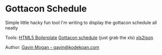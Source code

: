 Gottacon Schedule
=================

Simple little hacky fun tool I'm writing to display the gottacon schedule all neatly

Tools:
[HTML5 Boilerplate](http://html5boilerplate.com/)
[Gottacon schedule](http://www.gottacon.com/?page_id=225) (just grab the xls)
[xls2json](http://xls2json.kodekoan.com)

Author:
[Gavin Mogan - gavin@kodekoan.com](gavin@kodekoan.com)
